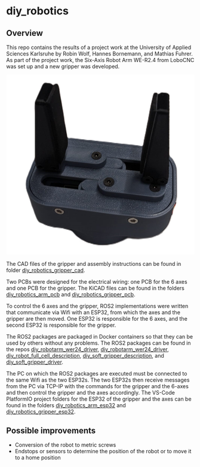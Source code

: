 # diy_robotics

## Overview

This repo contains the results of a project work at the University of Applied Sciences Karlsruhe by Robin Wolf, Hannes Bornemann, and Mathias Fuhrer. As part of the project work, the Six-Axis Robot Arm WE-R2.4 from LoboCNC was set up and a new gripper was developed.

![img7](diy_robotics_gripper_cad/images/img7.png)

The CAD files of the gripper and assembly instructions can be found in folder [diy_robotics_gripper_cad](https://github.com/mathias31415/diy_robotics/tree/main/diy_robotics_gripper_cad).

Two PCBs were designed for the electrical wiring: one PCB for the 6 axes and one PCB for the gripper. The KiCAD files can be found in the folders [diy_robotics_arm_pcb](https://github.com/mathias31415/diy_robotics/tree/main/diy_robotics_arm_pcb) and [diy_robotics_gripper_pcb](https://github.com/mathias31415/diy_robotics/tree/main/diy_robotics_gripper_pcb).

To control the 6 axes and the gripper, ROS2 implementations were written that communicate via Wifi with an ESP32, from which the axes and the gripper are then moved. One ESP32 is responsible for the 6 axes, and the second ESP32 is responsible for the gripper.

The ROS2 packages are packaged in Docker containers so that they can be used by others without any problems. The ROS2 packages can be found in the repos [diy_robotarm_wer24_driver](https://github.com/RobinWolf/diy_robotarm_wer24_driver), [diy_robotarm_wer24_driver](https://github.com/RobinWolf/diy_robotarm_wer24_driver), [diy_robot_full_cell_description](https://github.com/RobinWolf/diy_robot_full_cell_description), [diy_soft_gripper_description](https://github.com/RobinWolf/diy_soft_gripper_description), and [diy_soft_gripper_driver](https://github.com/RobinWolf/diy_soft_gripper_driver).

The PC on which the ROS2 packages are executed must be connected to the same Wifi as the two ESP32s. The two ESP32s then receive messages from the PC via TCP-IP with the commands for the gripper and the 6-axes and then control the gripper and the axes accordingly. The VS-Code PlatformIO project folders for the ESP32 of the gripper and the axes can be found in the folders [diy_robotics_arm_esp32](https://github.com/mathias31415/diy_robotics/tree/main/diy_robotics_arm_esp32) and [diy_robotics_gripper_esp32](https://github.com/mathias31415/diy_robotics/tree/main/diy_robotics_gripper_esp32).

## Possible improvements

- Conversion of the robot to metric screws
- Endstops or sensors to determine the position of the robot or to move it to a home position


